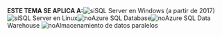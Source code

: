 <Token>**ESTE TEMA SE APLICA A:**![sí](media/yes.png)SQL Server en Windows (a partir de 2017) ![sí](media/yes.png)SQL Server en Linux![no](media/no.png)Azure SQL Database![no](media/no.png)Azure SQL Data Warehouse ![no](media/no.png)Almacenamiento de datos paralelos</Token>